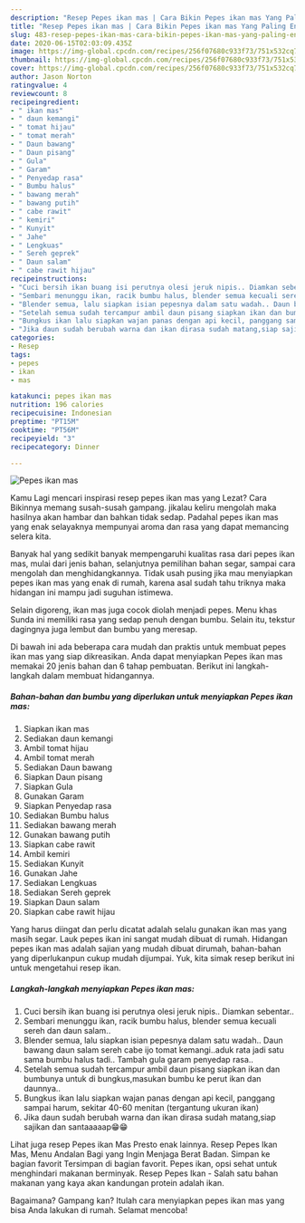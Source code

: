 ```yaml
---
description: "Resep Pepes ikan mas | Cara Bikin Pepes ikan mas Yang Paling Enak"
title: "Resep Pepes ikan mas | Cara Bikin Pepes ikan mas Yang Paling Enak"
slug: 483-resep-pepes-ikan-mas-cara-bikin-pepes-ikan-mas-yang-paling-enak
date: 2020-06-15T02:03:09.435Z
image: https://img-global.cpcdn.com/recipes/256f07680c933f73/751x532cq70/pepes-ikan-mas-foto-resep-utama.jpg
thumbnail: https://img-global.cpcdn.com/recipes/256f07680c933f73/751x532cq70/pepes-ikan-mas-foto-resep-utama.jpg
cover: https://img-global.cpcdn.com/recipes/256f07680c933f73/751x532cq70/pepes-ikan-mas-foto-resep-utama.jpg
author: Jason Norton
ratingvalue: 4
reviewcount: 8
recipeingredient:
- " ikan mas"
- " daun kemangi"
- " tomat hijau"
- " tomat merah"
- " Daun bawang"
- " Daun pisang"
- " Gula"
- " Garam"
- " Penyedap rasa"
- " Bumbu halus"
- " bawang merah"
- " bawang putih"
- " cabe rawit"
- " kemiri"
- " Kunyit"
- " Jahe"
- " Lengkuas"
- " Sereh geprek"
- " Daun salam"
- " cabe rawit hijau"
recipeinstructions:
- "Cuci bersih ikan buang isi perutnya olesi jeruk nipis.. Diamkan sebentar.."
- "Sembari menunggu ikan, racik bumbu halus, blender semua kecuali sereh dan daun salam.."
- "Blender semua, lalu siapkan isian pepesnya dalam satu wadah.. Daun bawang daun salam sereh cabe ijo tomat kemangi..aduk rata jadi satu sama bumbu halus tadi.. Tambah gula garam penyedap rasa.."
- "Setelah semua sudah tercampur ambil daun pisang siapkan ikan dan bumbunya untuk di bungkus,masukan bumbu ke perut ikan dan daunnya.."
- "Bungkus ikan lalu siapkan wajan panas dengan api kecil, panggang sampai harum, sekitar 40-60 menitan (tergantung ukuran ikan)"
- "Jika daun sudah berubah warna dan ikan dirasa sudah matang,siap sajikan dan santaaaaap😁😁"
categories:
- Resep
tags:
- pepes
- ikan
- mas

katakunci: pepes ikan mas 
nutrition: 196 calories
recipecuisine: Indonesian
preptime: "PT15M"
cooktime: "PT56M"
recipeyield: "3"
recipecategory: Dinner

---
```



![Pepes ikan mas](https://img-global.cpcdn.com/recipes/256f07680c933f73/751x532cq70/pepes-ikan-mas-foto-resep-utama.jpg)

Kamu Lagi mencari inspirasi resep pepes ikan mas yang Lezat? Cara Bikinnya memang susah-susah gampang. jikalau keliru mengolah maka hasilnya akan hambar dan bahkan tidak sedap. Padahal pepes ikan mas yang enak selayaknya mempunyai aroma dan rasa yang dapat memancing selera kita.

Banyak hal yang sedikit banyak mempengaruhi kualitas rasa dari pepes ikan mas, mulai dari jenis bahan, selanjutnya pemilihan bahan segar, sampai cara mengolah dan menghidangkannya. Tidak usah pusing jika mau menyiapkan pepes ikan mas yang enak di rumah, karena asal sudah tahu triknya maka hidangan ini mampu jadi suguhan istimewa.

Selain digoreng, ikan mas juga cocok diolah menjadi pepes. Menu khas Sunda ini memiliki rasa yang sedap penuh dengan bumbu. Selain itu, tekstur dagingnya juga lembut dan bumbu yang meresap.


Di bawah ini ada beberapa cara mudah dan praktis untuk membuat pepes ikan mas yang siap dikreasikan. Anda dapat menyiapkan Pepes ikan mas memakai 20 jenis bahan dan 6 tahap pembuatan. Berikut ini langkah-langkah dalam membuat hidangannya.

<!--inarticleads1-->

##### Bahan-bahan dan bumbu yang diperlukan untuk menyiapkan Pepes ikan mas:

1. Siapkan  ikan mas
1. Sediakan  daun kemangi
1. Ambil  tomat hijau
1. Ambil  tomat merah
1. Sediakan  Daun bawang
1. Siapkan  Daun pisang
1. Siapkan  Gula
1. Gunakan  Garam
1. Siapkan  Penyedap rasa
1. Sediakan  Bumbu halus
1. Sediakan  bawang merah
1. Gunakan  bawang putih
1. Siapkan  cabe rawit
1. Ambil  kemiri
1. Sediakan  Kunyit
1. Gunakan  Jahe
1. Sediakan  Lengkuas
1. Sediakan  Sereh geprek
1. Siapkan  Daun salam
1. Siapkan  cabe rawit hijau


Yang harus diingat dan perlu dicatat adalah selalu gunakan ikan mas yang masih segar. Lauk pepes ikan ini sangat mudah dibuat di rumah. Hidangan pepes ikan mas adalah sajian yang mudah dibuat dirumah, bahan-bahan yang diperlukanpun cukup mudah dijumpai. Yuk, kita simak resep berikut ini untuk mengetahui resep ikan. 

<!--inarticleads2-->

##### Langkah-langkah menyiapkan Pepes ikan mas:

1. Cuci bersih ikan buang isi perutnya olesi jeruk nipis.. Diamkan sebentar..
1. Sembari menunggu ikan, racik bumbu halus, blender semua kecuali sereh dan daun salam..
1. Blender semua, lalu siapkan isian pepesnya dalam satu wadah.. Daun bawang daun salam sereh cabe ijo tomat kemangi..aduk rata jadi satu sama bumbu halus tadi.. Tambah gula garam penyedap rasa..
1. Setelah semua sudah tercampur ambil daun pisang siapkan ikan dan bumbunya untuk di bungkus,masukan bumbu ke perut ikan dan daunnya..
1. Bungkus ikan lalu siapkan wajan panas dengan api kecil, panggang sampai harum, sekitar 40-60 menitan (tergantung ukuran ikan)
1. Jika daun sudah berubah warna dan ikan dirasa sudah matang,siap sajikan dan santaaaaap😁😁


Lihat juga resep Pepes ikan Mas Presto enak lainnya. Resep Pepes Ikan Mas, Menu Andalan Bagi yang Ingin Menjaga Berat Badan. Simpan ke bagian favorit Tersimpan di bagian favorit. Pepes ikan, opsi sehat untuk menghindari makanan berminyak. Resep Pepes Ikan - Salah satu bahan makanan yang kaya akan kandungan protein adalah ikan. 

Bagaimana? Gampang kan? Itulah cara menyiapkan pepes ikan mas yang bisa Anda lakukan di rumah. Selamat mencoba!
